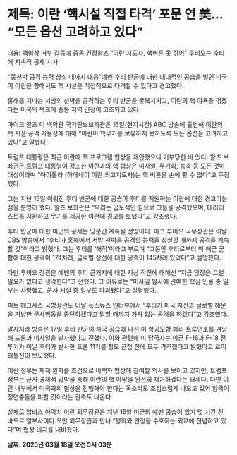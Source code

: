# **제목: 이란 ‘핵시설 직접 타격’ 포문 연 美… “모든 옵션 고려하고 있다”**

  내용: 핵협상 거부 갈등에 중동 긴장왈츠 “이란 지도자, 핵버튼 못 쥐어” 루비오는 후티에 지속적 공세 시사 

“美선박 공격 능력 상실 때까지 대응”예멘 후티 반군에 대한 대대적인 공습을 벌인 미국이 이란을 향해서도 핵 시설을 직접적으로 타격할 수 있다고 경고했다. 

홍해를 지나는 서방의 선박을 공격하는 후티 반군을 굴복시키고, 이란의 핵 야욕을 꺾겠다는 미국의 목표에 중동 지역 긴장이 고조되고 있다.

마이크 왈츠 미 백악관 국가안보보좌관은 16일(현지시간) ABC 방송에 출연해 이란의 핵 시설 공격 가능성에 대해 “이란이 핵무기를 보유하지 못하도록 모든 옵션을 고려하고 있다”고 말했다. 

트럼프 대통령은 최근 이란에 핵 프로그램 협상을 제안했으나 거부당한 바 있다. 왈츠 보좌관은 트럼프 대통령이 강조한 이란과의 핵 협상은 미사일, 무기화, 농축 등 모든 것이 대상이라며 “아야톨라 (하메네이 이란 최고지도자)는 핵 버튼을 손에 쥘 수 없다”고 주장했다.

그는 지난 15일 이뤄진 후티 반군에 대한 공습이 후티를 지원하는 이란에 대한 경고라는 점을 분명히 했다. 왈츠 보좌관은 “우리는 압도적인 힘으로 그들을 공격했으며, 테러리스트를 지원하고 무기를 제공한 이란에 경고를 보냈다”고 강조했다.

후티 반군에 대한 미군의 공세는 당분간 계속될 전망이다. 마코 루비오 국무장관은 이날 CBS 방송에서 “후티가 홍해에서 서방 선박을 공격할 능력을 상실할 때까지 공격을 계속할 것”이라고 밝혔다. 그는 후티를 ‘해적’이라고 부르며 “그동안 후티로부터 미 해군 군함에 대한 공격이 174차례, 글로벌 상선에 대한 공격이 145차례 있었다”고 설명했다.

다만 루비오 장관은 예멘의 후티 근거지에 대한 지상 작전에 대해선 “지금 당장은 그럴 필요가 없다고 생각한다”고 전했다. 그 이유로는 “미사일 발사에 관여한 핵심 인물 중 일부는 사망했고, 군사 시설 중 일부도 파괴됐다”고 설명했다. 

피트 헤그세스 국방장관도 이날 폭스뉴스 인터뷰에서 “후티가 미국 자산과 글로벌 해운을 겨냥한 군사행동을 중단하겠다고 말할 때까지 가차 없는 공격을 하겠다”고 강조했다.

알자지라 방송은 17일 후티 반군이 자국 공습에 나선 미 항공모함 해리 트루먼호를 겨냥해 드론과 미사일을 발사했다고 전했다. 이와 관련해 미 당국자는 미군 F-16과 F-18 전투기가 이날 후티가 발사한 드론 11기를 항모 근접 전에 모두 격추했다고 밝혔다고 로이터통신이 보도했다.

이란 정부는 제재 완화를 조건으로 비핵화 협상에 참여할 의사를 보이고 있지만, 트럼프 정부는 군사·경제적 압박을 통해 이란의 핵 야망을 완전히 제거하겠다는 태세다. 다만 이란 내부에서 미국과의 협상을 진행해야 한다는 목소리도 조심스럽게 나오고 있어 양국이 정면충돌을 피할 것이라는 관측도 나온다. 

실제로 압바스 아락치 이란 외무장관은 지난 15일 미군의 예멘 공습이 있기 몇 시간 전 바드르 알부사이디 오만 외무장관과 만나 “평화와 안정을 수호하는 외교에 전념하고 있다”며 협상 의지를 내비쳤다.

  **날짜: 2025년 03월 18일 오전 5시 03분**